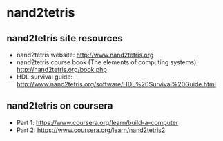 # nand2tetris

## nand2tetris site resources
+ nand2tetris website: http://www.nand2tetris.org
+ nand2tetris course book (The elements of computing systems): http://nand2tetris.org/book.php
+ HDL survival guide: http://www.nand2tetris.org/software/HDL%20Survival%20Guide.html

## nand2tetris on coursera
+ Part 1: https://www.coursera.org/learn/build-a-computer
+ Part 2: https://www.coursera.org/learn/nand2tetris2
